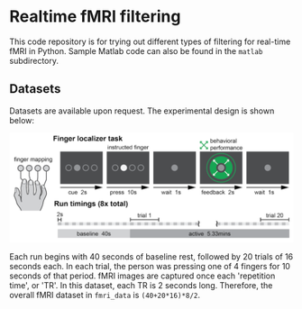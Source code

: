# Realtime fMRI filtering

This code repository is for trying out different types of filtering for real-time fMRI in Python. Sample Matlab code can also be found in the `matlab` subdirectory.

## Datasets

Datasets are available upon request. The experimental design is shown below:

![localizer-task](./figures/localizer-task.png)

Each run begins with 40 seconds of baseline rest, followed by 20 trials of 16 seconds each. In each trial, the person was pressing one of 4 fingers for 10 seconds of that period. fMRI images are captured once each 'repetition time', or 'TR'. In this dataset, each TR is 2 seconds long. Therefore, the overall fMRI dataset in `fmri_data` is `(40+20*16)*8/2`.

